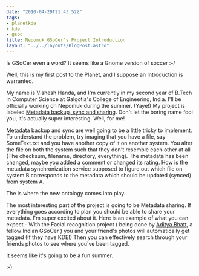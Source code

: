 ```yaml
---
date: "2010-04-29T21:43:52Z"
tags:
- planetkde
- kde
- gsoc
title: Nepomuk GSoCer's Project Introduction
layout: "../../layouts/BlogPost.astro"
---
```


Is GSoCer even a word? It seems like a Gnome version of soccer :-/

Well, this is my first post to the Planet, and I suppose an Introduction is warranted.

My name is Vishesh Handa, and I'm currently in my second year of B.Tech in Computer Science at Galgotia's College of Engineering, India. I'll be officially working on Nepomuk during the summer. (Yaye!) My project is labeled <a href="http://socghop.appspot.com/gsoc/student_project/show/google/gsoc2010/kde/t127230761720">Metadata backup, sync and sharing</a>. Don't let the boring name fool you, it's actually super interesting. Well, for me!

Metadata backup and sync are well going to be a little tricky to implement. To understand the problem, try imaging that you have a file, say  SomeText.txt and you have another copy of it on another system. You  alter the file on both the system such that they don't resemble each  other at all (The checksum, filename, directory, everything). The  metadata has been changed, maybe you added a comment or changed its  rating. How is the metadata synchronization service supposed to figure  out which file on system B corresponds to the metadata which should be updated  (synced) from system A.

The is where the new ontology comes into play.

The most interesting part of the project is going to be Metadata sharing. If everything goes according to plan you should be able to share your metadata. I'm super excited about it. Here is an example of what you can expect - With the Facial recognition project ( being done by <a href="http://adityabhatt.wordpress.com/2010/04/27/hello-gsoc-and-hello-planet/">Aditya Bhatt</a>, a fellow Indian GSoCer ) you and your friend's photos will automatically get tagged (If they have KDE!) Then you can effectively search through your friends photos to see where you've been tagged.

It seems like it's going to be a fun summer.

:-)
